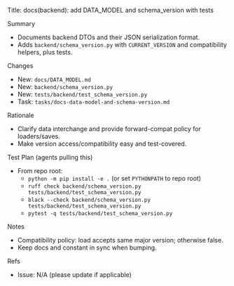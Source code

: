 Title: docs(backend): add DATA_MODEL and schema_version with tests

Summary
- Documents backend DTOs and their JSON serialization format.
- Adds `backend/schema_version.py` with `CURRENT_VERSION` and compatibility helpers, plus tests.

Changes
- New: `docs/DATA_MODEL.md`
- New: `backend/schema_version.py`
- New: `tests/backend/test_schema_version.py`
- Task: `tasks/docs-data-model-and-schema-version.md`

Rationale
- Clarify data interchange and provide forward-compat policy for loaders/saves.
- Make version access/compatibility easy and test-covered.

Test Plan (agents pulling this)
- From repo root:
  - `python -m pip install -e .` (or set `PYTHONPATH` to repo root)
  - `ruff check backend/schema_version.py tests/backend/test_schema_version.py`
  - `black --check backend/schema_version.py tests/backend/test_schema_version.py`
  - `pytest -q tests/backend/test_schema_version.py`

Notes
- Compatibility policy: load accepts same major version; otherwise false.
- Keep docs and constant in sync when bumping.

Refs
- Issue: N/A (please update if applicable)

